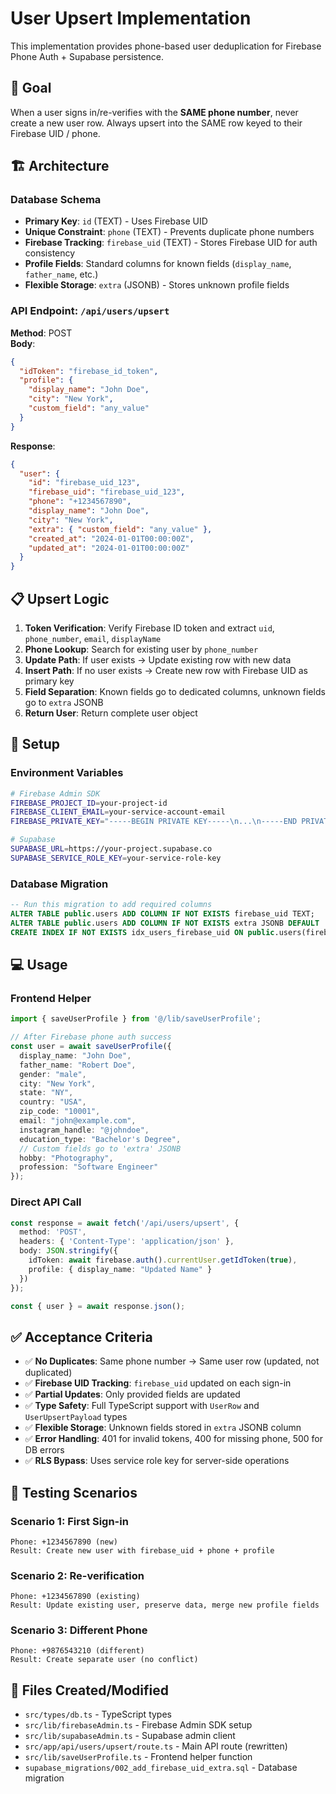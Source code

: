 # User Upsert Implementation

This implementation provides phone-based user deduplication for Firebase Phone Auth + Supabase persistence.

## 🎯 Goal

When a user signs in/re-verifies with the **SAME phone number**, never create a new user row. Always upsert into the SAME row keyed to their Firebase UID / phone.

## 🏗️ Architecture

### Database Schema
- **Primary Key**: `id` (TEXT) - Uses Firebase UID
- **Unique Constraint**: `phone` (TEXT) - Prevents duplicate phone numbers
- **Firebase Tracking**: `firebase_uid` (TEXT) - Stores Firebase UID for auth consistency
- **Profile Fields**: Standard columns for known fields (`display_name`, `father_name`, etc.)
- **Flexible Storage**: `extra` (JSONB) - Stores unknown profile fields

### API Endpoint: `/api/users/upsert`

**Method**: POST  
**Body**: 
```json
{
  "idToken": "firebase_id_token",
  "profile": {
    "display_name": "John Doe",
    "city": "New York",
    "custom_field": "any_value"
  }
}
```

**Response**:
```json
{
  "user": {
    "id": "firebase_uid_123",
    "firebase_uid": "firebase_uid_123", 
    "phone": "+1234567890",
    "display_name": "John Doe",
    "city": "New York",
    "extra": { "custom_field": "any_value" },
    "created_at": "2024-01-01T00:00:00Z",
    "updated_at": "2024-01-01T00:00:00Z"
  }
}
```

## 📋 Upsert Logic

1. **Token Verification**: Verify Firebase ID token and extract `uid`, `phone_number`, `email`, `displayName`
2. **Phone Lookup**: Search for existing user by `phone_number`
3. **Update Path**: If user exists → Update existing row with new data
4. **Insert Path**: If no user exists → Create new row with Firebase UID as primary key
5. **Field Separation**: Known fields go to dedicated columns, unknown fields go to `extra` JSONB
6. **Return User**: Return complete user object

## 🔧 Setup

### Environment Variables
```bash
# Firebase Admin SDK
FIREBASE_PROJECT_ID=your-project-id
FIREBASE_CLIENT_EMAIL=your-service-account-email  
FIREBASE_PRIVATE_KEY="-----BEGIN PRIVATE KEY-----\n...\n-----END PRIVATE KEY-----\n"

# Supabase
SUPABASE_URL=https://your-project.supabase.co
SUPABASE_SERVICE_ROLE_KEY=your-service-role-key
```

### Database Migration
```sql
-- Run this migration to add required columns
ALTER TABLE public.users ADD COLUMN IF NOT EXISTS firebase_uid TEXT;
ALTER TABLE public.users ADD COLUMN IF NOT EXISTS extra JSONB DEFAULT '{}'::jsonb;
CREATE INDEX IF NOT EXISTS idx_users_firebase_uid ON public.users(firebase_uid);
```

## 💻 Usage

### Frontend Helper
```typescript
import { saveUserProfile } from '@/lib/saveUserProfile';

// After Firebase phone auth success
const user = await saveUserProfile({
  display_name: "John Doe",
  father_name: "Robert Doe",
  gender: "male", 
  city: "New York",
  state: "NY",
  country: "USA",
  zip_code: "10001",
  email: "john@example.com",
  instagram_handle: "@johndoe",
  education_type: "Bachelor's Degree",
  // Custom fields go to 'extra' JSONB
  hobby: "Photography",
  profession: "Software Engineer"
});
```

### Direct API Call
```typescript
const response = await fetch('/api/users/upsert', {
  method: 'POST',
  headers: { 'Content-Type': 'application/json' },
  body: JSON.stringify({
    idToken: await firebase.auth().currentUser.getIdToken(true),
    profile: { display_name: "Updated Name" }
  })
});

const { user } = await response.json();
```

## ✅ Acceptance Criteria

- ✅ **No Duplicates**: Same phone number → Same user row (updated, not duplicated)
- ✅ **Firebase UID Tracking**: `firebase_uid` updated on each sign-in
- ✅ **Partial Updates**: Only provided fields are updated
- ✅ **Type Safety**: Full TypeScript support with `UserRow` and `UserUpsertPayload` types
- ✅ **Flexible Storage**: Unknown fields stored in `extra` JSONB column
- ✅ **Error Handling**: 401 for invalid tokens, 400 for missing phone, 500 for DB errors
- ✅ **RLS Bypass**: Uses service role key for server-side operations

## 🧪 Testing Scenarios

### Scenario 1: First Sign-in
```
Phone: +1234567890 (new)
Result: Create new user with firebase_uid + phone + profile
```

### Scenario 2: Re-verification 
```
Phone: +1234567890 (existing)  
Result: Update existing user, preserve data, merge new profile fields
```

### Scenario 3: Different Phone
```
Phone: +9876543210 (different)
Result: Create separate user (no conflict)
```

## 📁 Files Created/Modified

- `src/types/db.ts` - TypeScript types
- `src/lib/firebaseAdmin.ts` - Firebase Admin SDK setup  
- `src/lib/supabaseAdmin.ts` - Supabase admin client
- `src/app/api/users/upsert/route.ts` - Main API route (rewritten)
- `src/lib/saveUserProfile.ts` - Frontend helper function
- `supabase_migrations/002_add_firebase_uid_extra.sql` - Database migration
